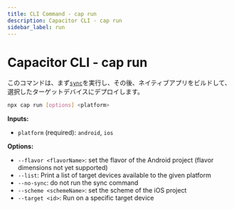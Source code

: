 ```yaml
---
title: CLI Command - cap run
description: Capacitor CLI - cap run
sidebar_label: run
---
```


# Capacitor CLI - cap run

このコマンドは、まず[`sync`](/cli/commands/sync.md)を実行し、その後、ネイティブアプリをビルドして、選択したターゲットデバイスにデプロイします。

```bash
npx cap run [options] <platform>
```

<strong>Inputs:</strong>

- `platform` (required): `android`, `ios`

<strong>Options:</strong>

- `--flavor <flavorName>`: set the flavor of the Android project (flavor dimensions not yet supported)
- `--list`: Print a list of target devices available to the given platform
- `--no-sync`: do not run the sync command
- `--scheme <schemeName>`: set the scheme of the iOS project
- `--target <id>`: Run on a specific target device

